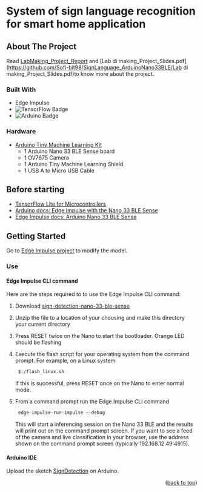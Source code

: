 
<h1>System of sign language recognition for smart
home application</h1>
</div>

<!-- ABOUT THE PROJECT -->
## About The Project

Read [LabMaking_Project_Report](https://github.com/Sofi-bit98/SignLanguage_ArduinoNano33BLE/) and [Lab di making_Project_Slides.pdf](https://github.com/Sofi-bit98/SignLanguage_ArduinoNano33BLE/Lab di making_Project_Slides.pdf)to know more about the project.


### Built With

* Edge Impulse
* ![TensorFlow Badge](https://img.shields.io/badge/TensorFlow-FF6F00?logo=tensorflow&logoColor=fff&style=for-the-badge)
* ![Arduino Badge](https://img.shields.io/badge/Arduino-00878F?logo=arduino&logoColor=fff&style=for-the-badge)

### Hardware
* [Arduino Tiny Machine Learning Kit](https://store.arduino.cc/products/arduino-tiny-machine-learning-kit)
   * 1 Arduino Nano 33 BLE Sense board
   * 1 OV7675 Camera
   * 1 Arduino Tiny Machine Learning Shield
   * 1 USB A to Micro USB Cable

## Before starting

* [TensorFlow Lite for Microcontrollers](https://www.tensorflow.org/lite/microcontrollers)
* [Arduino docs: Edge Impulse with the Nano 33 BLE Sense](https://docs.arduino.cc/tutorials/nano-33-ble-sense/edge-impulse)
* [Edge Impulse docs: Arduino Nano 33 BLE Sense](https://docs.edgeimpulse.com/docs/development-platforms/officially-supported-mcu-targets/arduino-nano-33-ble-sense)

<!-- GETTING STARTED -->
## Getting Started

Go to [Edge Impulse project](https://studio.edgeimpulse.com/public/318850/latest) to modify the model.

### Use

#### Edge Impulse CLI command
Here are the steps required to to use the Edge Impulse CLI command:

1. Download [sign-detection-nano-33-ble-sense](https://github.com/Sofi-bit98/SignLanguage_ArduinoNano33BLE/sign-detection-nano-33-ble-sense.zip)
2. Unzip the file to a location of your choosing and make this directory your current directory
3. Press RESET twice on the Nano to start the bootloader. Orange LED should be flashing
4. Execute the flash script for your operating system from the command prompt.
   For example, on a Linux system:
   
   ```sh
    $./flash_linux.sh
   ```
   If this is successful, press RESET once on the Nano to enter normal mode.
6. From a command prompt run the Edge Impulse CLI command
   
   ```sh
    edge-impulse-run-impulse –-debug
   ```
   
   This will start a inferencing session on the Nano 33 BLE and the results will print out on the command prompt screen.
   If you want to see a feed of the camera and live classification in your browser, use the address shown on the command prompt screen (typically 192.168.12.49:4915).

#### Arduino IDE

Upload the sketch [SignDetection](https://github.com/Sofi-bit98/SignLanguage_ArduinoNano33BLE/) on Arduino.

<p align="right">(<a href="#readme-top">back to top</a>)</p>

<!-- 
👀 **Similar project**

*   🔗 [TinyML Image Recognition With Edge Impulse, Nano 33 BLE and OV7670 Camera](https://www.instructables.com/TinyML-Image-Recognition-With-Edge-Impulse-Nano-33/)
*   🔗[Roshambo Image Classification Workshop](https://github.com/edgeimpulse/workshop-arduino-tinyml-roshambo#05-live-inference)
-->
